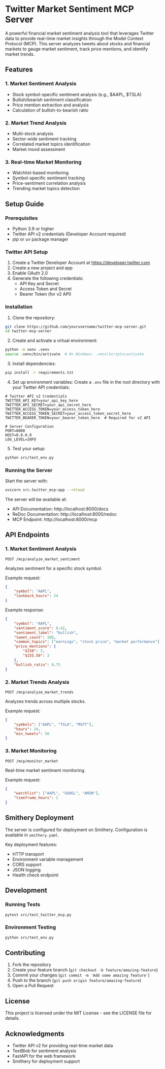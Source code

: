 # Twitter Market Sentiment MCP Server

A powerful financial market sentiment analysis tool that leverages Twitter data to provide real-time market insights through the Model Context Protocol (MCP). This server analyzes tweets about stocks and financial markets to gauge market sentiment, track price mentions, and identify market trends.

## Features

### 1. Market Sentiment Analysis
- Stock symbol-specific sentiment analysis (e.g., $AAPL, $TSLA)
- Bullish/bearish sentiment classification
- Price mention extraction and analysis
- Calculation of bullish-to-bearish ratio

### 2. Market Trend Analysis
- Multi-stock analysis
- Sector-wide sentiment tracking
- Correlated market topics identification
- Market mood assessment

### 3. Real-time Market Monitoring
- Watchlist-based monitoring
- Symbol-specific sentiment tracking
- Price-sentiment correlation analysis
- Trending market topics detection

## Setup Guide

### Prerequisites
- Python 3.9 or higher
- Twitter API v2 credentials (Developer Account required)
- pip or uv package manager

### Twitter API Setup
1. Create a Twitter Developer Account at https://developer.twitter.com
2. Create a new project and app
3. Enable OAuth 2.0
4. Generate the following credentials:
   - API Key and Secret
   - Access Token and Secret
   - Bearer Token (for v2 API)

### Installation

1. Clone the repository:
```bash
git clone https://github.com/yourusername/twitter-mcp-server.git
cd twitter-mcp-server
```

2. Create and activate a virtual environment:
```bash
python -m venv .venv
source .venv/bin/activate  # On Windows: .venv\Scripts\activate
```

3. Install dependencies:
```bash
pip install -r requirements.txt
```

4. Set up environment variables:
Create a `.env` file in the root directory with your Twitter API credentials:
```env
# Twitter API v2 Credentials
TWITTER_API_KEY=your_api_key_here
TWITTER_API_SECRET=your_api_secret_here
TWITTER_ACCESS_TOKEN=your_access_token_here
TWITTER_ACCESS_TOKEN_SECRET=your_access_token_secret_here
TWITTER_BEARER_TOKEN=your_bearer_token_here  # Required for v2 API

# Server Configuration
PORT=8000
HOST=0.0.0.0
LOG_LEVEL=INFO
```

5. Test your setup:
```bash
python src/test_env.py
```

### Running the Server

Start the server with:
```bash
uvicorn src.twitter_mcp:app --reload
```

The server will be available at:
- API Documentation: http://localhost:8000/docs
- ReDoc Documentation: http://localhost:8000/redoc
- MCP Endpoint: http://localhost:8000/mcp

## API Endpoints

### 1. Market Sentiment Analysis
```http
POST /mcp/analyze_market_sentiment
```
Analyzes sentiment for a specific stock symbol.

Example request:
```json
{
    "symbol": "AAPL",
    "lookback_hours": 24
}
```

Example response:
```json
{
    "symbol": "AAPL",
    "sentiment_score": 0.42,
    "sentiment_label": "bullish",
    "tweet_count": 100,
    "common_topics": ["earnings", "stock price", "market performance"],
    "price_mentions": {
        "$150": 5,
        "$155.50": 3
    },
    "bullish_ratio": 0.75
}
```

### 2. Market Trends Analysis
```http
POST /mcp/analyze_market_trends
```
Analyzes trends across multiple stocks.

Example request:
```json
{
    "symbols": ["AAPL", "TSLA", "MSFT"],
    "hours": 24,
    "min_tweets": 50
}
```

### 3. Market Monitoring
```http
POST /mcp/monitor_market
```
Real-time market sentiment monitoring.

Example request:
```json
{
    "watchlist": ["AAPL", "GOOGL", "AMZN"],
    "timeframe_hours": 1
}
```

## Smithery Deployment

The server is configured for deployment on Smithery. Configuration is available in `smithery.yaml`.

Key deployment features:
- HTTP transport
- Environment variable management
- CORS support
- JSON logging
- Health check endpoint

## Development

### Running Tests
```bash
pytest src/test_twitter_mcp.py
```

### Environment Testing
```bash
python src/test_env.py
```

## Contributing

1. Fork the repository
2. Create your feature branch (`git checkout -b feature/amazing-feature`)
3. Commit your changes (`git commit -m 'Add some amazing feature'`)
4. Push to the branch (`git push origin feature/amazing-feature`)
5. Open a Pull Request

## License

This project is licensed under the MIT License - see the LICENSE file for details.

## Acknowledgments

- Twitter API v2 for providing real-time market data
- TextBlob for sentiment analysis
- FastAPI for the web framework
- Smithery for deployment support 